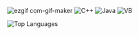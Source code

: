 ![ezgif com-gif-maker](https://user-images.githubusercontent.com/83002941/116006464-0a344600-a629-11eb-849c-a0092c1bd5f5.gif) ![C++](https://user-images.githubusercontent.com/83002941/116006151-9fced600-a627-11eb-9112-a1a108be2020.gif) ![Java](https://user-images.githubusercontent.com/83002941/116006658-cf7edd80-a629-11eb-93e8-a50b07e42ff4.gif) ![VB](https://user-images.githubusercontent.com/83002941/116007176-0e159780-a62c-11eb-8b36-87904191103c.gif)





![Top Languages](https://github-readme-stats.vercel.app/api/top-langs/?username=codelust)




